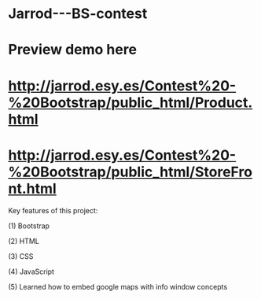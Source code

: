 # Jarrod---BS-contest

# Preview demo here 
# http://jarrod.esy.es/Contest%20-%20Bootstrap/public_html/Product.html
# http://jarrod.esy.es/Contest%20-%20Bootstrap/public_html/StoreFront.html

Key features of this project:

(1) Bootstrap

(2) HTML

(3) CSS

(4) JavaScript 

(5) Learned how to embed google maps with info window concepts
